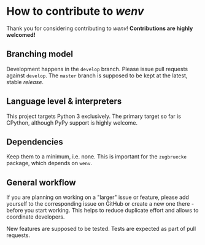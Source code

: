 # How to contribute to *wenv*

Thank you for considering contributing to *wenv*!
**Contributions are highly welcomed!**

## Branching model

Development happens in the `develop` branch. Please issue pull requests against `develop`. The `master` branch is supposed to be kept at the latest, stable *release*.

## Language level & interpreters

This project targets Python 3 exclusively. The primary target so far is CPython, although PyPy support is highly welcome.

## Dependencies

Keep them to a minimum, i.e. none. This is important for the `zugbruecke` package, which depends on `wenv`.

## General workflow

If you are planning on working on a "larger" issue or feature, please add yourself to the corresponding issue on GitHub or create a new one there - before you start working. This helps to reduce duplicate effort and allows to coordinate developers.

New features are supposed to be tested. Tests are expected as part of pull requests.
